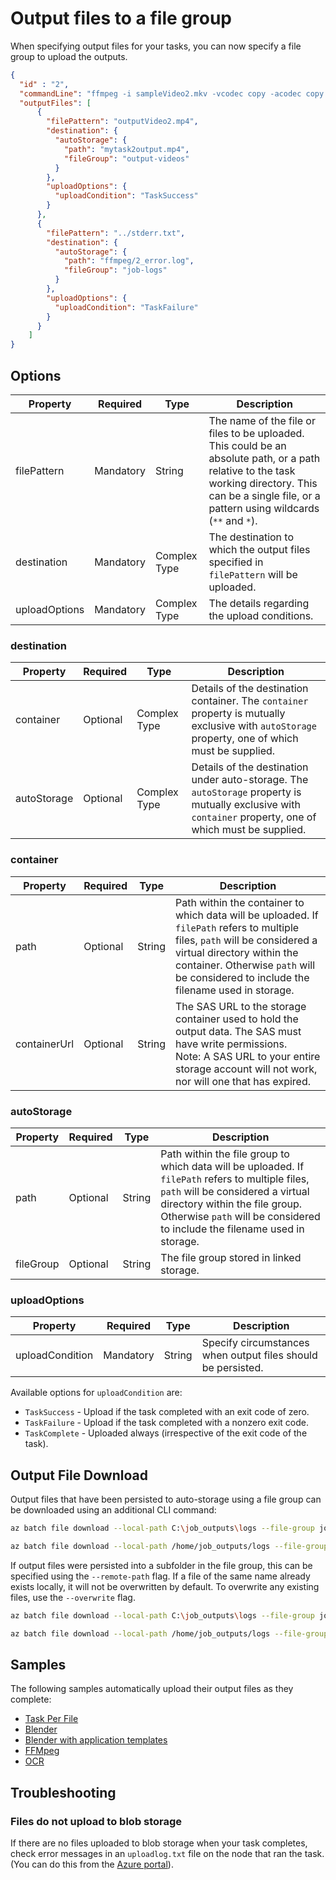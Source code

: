 # Output files to a file group

When specifying output files for your tasks, you can now specify a file group to upload
the outputs.

```json
{
  "id" : "2",
  "commandLine": "ffmpeg -i sampleVideo2.mkv -vcodec copy -acodec copy outputVideo2.mp4 -y",
  "outputFiles": [
      {
        "filePattern": "outputVideo2.mp4",
        "destination": {
          "autoStorage": {
            "path": "mytask2output.mp4",
            "fileGroup": "output-videos"
          }
        },
        "uploadOptions": {
          "uploadCondition": "TaskSuccess"
        }
      },
      {
        "filePattern": "../stderr.txt",
        "destination": {
          "autoStorage": {
            "path": "ffmpeg/2_error.log",
            "fileGroup": "job-logs"
          }
        },
        "uploadOptions": {
          "uploadCondition": "TaskFailure"
        }
      }
    ]
}
```

## Options

| Property      | Required  | Type         | Description                                                                                                                                                                                             |
| ------------- | --------- | ------------ | ------------------------------------------------------------------------------------------------------------------------------------------------------------------------------------------------------- |
| filePattern   | Mandatory | String       | The name of the file or files to be uploaded. This could be an absolute path, or a path relative to the task working directory. This can be a single file, or a pattern using wildcards (`**` and `*`). |
| destination   | Mandatory | Complex Type | The destination to which the output files specified in `filePattern` will be uploaded.                                                                                                                  |
| uploadOptions | Mandatory | Complex Type | The details regarding the upload conditions.                                                                                                                                                            |

### destination

| Property    | Required | Type         | Description                                                                                                                |
| ----------- | -------- | ------------ | -------------------------------------------------------------------------------------------------------------------------- |
| container   | Optional | Complex Type | Details of the destination container. The `container` property is mutually exclusive with `autoStorage` property, one of which must be supplied.          |
| autoStorage | Optional | Complex Type | Details of the destination under auto-storage. The `autoStorage` property is mutually exclusive with `container` property, one of which must be supplied. |

### container

| Property     | Required  | Type   | Description                                                                                                                                                                                                                                        |
| ------------ | --------- | ------ | -------------------------------------------------------------------------------------------------------------------------------------------------------------------------------------------------------------------------------------------------- |
| path         | Optional  | String | Path within the container to which data will be uploaded. If `filePath` refers to multiple files, `path` will be considered a virtual directory within the container. Otherwise `path` will be considered to include the filename used in storage. |
| containerUrl | Optional  | String | The SAS URL to the storage container used to hold the output data. The SAS must have write permissions. <br/> Note: A SAS URL to your entire storage account will not work, nor will one that has expired.                                         |

### autoStorage

| Property     | Required  | Type   | Description                                                                                                                                                                                                                                           |
| ------------ | --------- | ------ | ------------------------------------------------------------------------------------------------------------------------------------------------------------------------------------------------------------------------------------------------------------------------------------------- |
| path         | Optional  | String | Path within the file group to which data will be uploaded. If `filePath` refers to multiple files, `path` will be considered a virtual directory within the file group. Otherwise `path` will be considered to include the filename used in storage. |
| fileGroup    | Optional  | String | The file group stored in linked storage.                                                                                                                                                                                                              |

### uploadOptions 

| Property   | Required  | Type    | Description                                                  |
| ---------- | --------- | ------- | ------------------------------------------------------------ |
| uploadCondition | Mandatory | String  | Specify circumstances when output files should be persisted. |            

Available options for `uploadCondition` are:

* `TaskSuccess` - Upload if the task completed with an exit code of zero.
* `TaskFailure` - Upload if the task completed with a nonzero exit code.
* `TaskComplete` - Uploaded always (irrespective of the exit code of the task).

## Output File Download

Output files that have been persisted to auto-storage using a file group can be downloaded using an additional CLI command:

```bash
az batch file download --local-path C:\job_outputs\logs --file-group job-logs

az batch file download --local-path /home/job_outputs/logs --file-group job-logs
```

If output files were persisted into a subfolder in the file group, this can be specified using the
`--remote-path` flag. If a file of the same name already exists locally, it will not be overwritten by
default. To overwrite any existing files, use the `--overwrite` flag.

```bash
az batch file download --local-path C:\job_outputs\logs --file-group job-logs --remote-path ffmpeg --overwrite

az batch file download --local-path /home/job_outputs/logs --file-group job-logs --remote-path ffmpeg --overwrite
```

## Samples

The following samples automatically upload their output files as they complete:

* [Task Per File](../samples/hello-world/task-per-file)
* [Blender](../samples/blender) 
* [Blender with application templates](../samples/blender-appTemplate)
* [FFMpeg](../samples/ffmpeg)
* [OCR](../samples/ocr)

## Troubleshooting

### Files do not upload to blob storage

If there are no files uploaded to blob storage when your task completes, check error messages in an `uploadlog.txt` file on the node that ran the task. (You can do this from the [Azure portal](https://portal.azure.com)).
